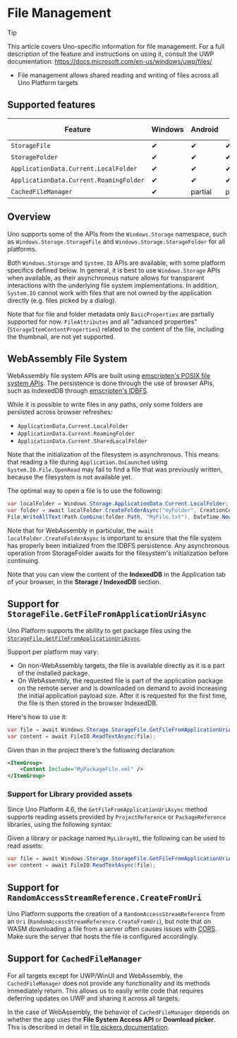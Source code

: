 # File Management

> [!TIP]
> This article covers Uno-specific information for file management. For a full description of the feature and instructions on using it, consult the UWP documentation: https://docs.microsoft.com/en-us/windows/uwp/files/

 * File management allows shared reading and writing of files across all Uno Platform targets

## Supported features

| Feature        |  Windows  | Android |  iOS  |  Web (WASM)  | macOS | Linux (Skia)  | Win 7 (Skia) | 
|---------------|-------|-------|-------|-------|-------|-------|-|
| `StorageFile` | ✔ | ✔ | ✔| ✔ | ✔| ✔ |✔ |
| `StorageFolder` | ✔ | ✔ | ✔| ✔ | ✔| ✔ |✔ |
| `ApplicationData.Current.LocalFolder` | ✔ | ✔ | ✔| ✔ | ✔| ✔ |✔ |
| `ApplicationData.Current.RoamingFolder` | ✔ | ✔ | ✔| ✔ | ✔| ✔ |✔ |
| `CachedFileManager` | ✔ | partial | partial | partial | partial | partial | partial |

## Overview

Uno supports some of the APIs from the `Windows.Storage` namespace, such as `Windows.Storage.StorageFile` and `Windows.Storage.StorageFolder` for all platforms.

Both `Windows.Storage` and `System.IO` APIs are available, with some platform specifics defined below. In general, it is best to use `Windows.Storage` APIs when available, as their asynchronous nature allows for transparent interactions with the underlying file system implementations. In addition, `System.IO` cannot work with files that are not owned by the application directly (e.g. files picked by a dialog).

Note that for file and folder metadata only `BasicProperties` are partially supported for now. 
`FileAttributes` and all "advanced properties" (`StorageItemContentProperties`) related to the content of the file, including the thumbnail, are not yet supported.

## WebAssembly File System

WebAssembly file system APIs are built using [emscripten's POSIX file system APIs](https://emscripten.org/docs/api_reference/Filesystem-API.html). The persistence is done through the use of browser APIs, such as IndexedDB through [emscripten's IDBFS](https://emscripten.org/docs/api_reference/Filesystem-API.html#filesystem-api-idbfs).

While it is possible to write files in any paths, only some folders are persisted across browser refreshes:
- `ApplicationData.Current.LocalFolder`
- `ApplicationData.Current.RoamingFolder`
- `ApplicationData.Current.SharedLocalFolder`

Note that the initialization of the filesystem is asynchronous. This means that reading a file during `Application.OnLaunched` using `System.IO.File.OpenRead` may fail to find a file that was previously written, because the filesystem is not available yet.

The optimal way to open a file is to use the following:

```csharp
var localFolder = Windows.Storage.ApplicationData.Current.LocalFolder;
var folder = await localFolder.CreateFolderAsync("myFolder", CreationCollisionOption.OpenIfExists);
File.WriteAllText(Path.Combine(folder.Path, "MyFile.txt"), DateTime.Now.ToLongDateString());
```

Note that for WebAssembly in particular, the `await localFolder.CreateFolderAsync` is important to ensure that the file system has properly been initialized from the IDBFS persistence. Any asynchronous operation from StorageFolder awaits for the filesystem's initialization before continuing.

Note that you can view the content of the **IndexedDB** in the Application tab of your browser, in the **Storage / IndexedDB** section.

## Support for `StorageFile.GetFileFromApplicationUriAsync`

Uno Platform supports the ability to get package files using the [`StorageFile.GetFileFromApplicationUriAsync`](https://docs.microsoft.com/en-us/uwp/api/windows.storage.storagefile.getfilefromapplicationuriasync).

Support per platform may vary:
- On non-WebAssembly targets, the file is available directly as it is a part of the installed package.
- On WebAssembly, the requested file is part of the application package on the remote server and is downloaded on demand to avoid increasing the initial application payload size. After it is requested for the first time, the file is then stored in the browser IndexedDB.

Here's how to use it:

```csharp
var file = await Windows.Storage.StorageFile.GetFileFromApplicationUriAsync(new Uri("ms-appx:///MyPackageFile.xml"));
var content = await FileIO.ReadTextAsync(file);
```
Given than in the project there's the following declaration:
```xml
<ItemGroup>
    <Content Include="MyPackageFile.xml" />
</ItemGroup>
```

### Support for Library provided assets
Since Uno Platform 4.6, the `GetFileFromApplicationUriAsync` method supports reading assets provided by `ProjectReference` or `PackageReference` libraries, using the following syntax:

Given a library or package named `MyLibray01`, the following can be used to read assets:
```csharp
var file = await Windows.Storage.StorageFile.GetFileFromApplicationUriAsync(new Uri("ms-appx://MyLibray01/MyPackageFile.xml"));
var content = await FileIO.ReadTextAsync(file);
```

## Support for `RandomAccessStreamReference.CreateFromUri`

Uno Platform supports the creation of a `RandomAccessStreamReference` from an `Uri` (`RandomAccessStreamReference.CreateFromUri`), but note that on WASM downloading a file from a server often causes issues with [CORS](https://developer.mozilla.org/en-US/docs/Web/HTTP/CORS). 
Make sure the server that hosts the file is configured accordingly.

## Support for `CachedFileManager`

For all targets except for UWP/WinUI and WebAssembly, the `CachedFileManager` does not provide any functionality and its methods immediately return. This allows us to easily write code that requires deferring updates on UWP and sharing it across all targets.

In the case of WebAssembly, the behavior of `CachedFileManager` depends on whether the app uses the **File System Access API** or **Download picker**. This is described in detail in [file pickers documentation](windows-storage-pickers.md#webassembly).